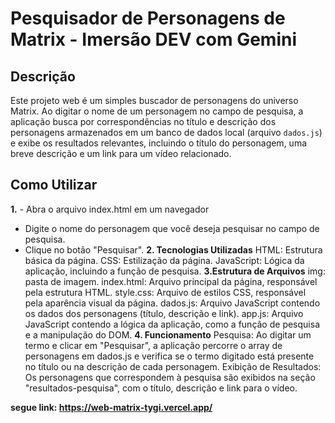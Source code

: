 # Pesquisador de Personagens de Matrix - Imersão DEV com Gemini

## Descrição
Este projeto web é um simples buscador de personagens do universo Matrix. Ao digitar o nome de um personagem no campo de pesquisa, a aplicação busca por correspondências no título e descrição dos personagens armazenados em um banco de dados local (arquivo `dados.js`) e exibe os resultados relevantes, incluindo o título do personagem, uma breve descrição e um link para um vídeo relacionado.

## Como Utilizar
**1.** - Abra o arquivo index.html em um navegador
   - Digite o nome do personagem que você deseja pesquisar no campo de pesquisa.
   - Clique no botão "Pesquisar".
**2. Tecnologias Utilizadas**
HTML: Estrutura básica da página.
CSS: Estilização da página.
JavaScript: Lógica da aplicação, incluindo a função de pesquisa.
**3.Estrutura de Arquivos**
img: pasta de imagem.
index.html: Arquivo principal da página, responsável pela estrutura HTML.
style.css: Arquivo de estilos CSS, responsável pela aparência visual da página.
dados.js: Arquivo JavaScript contendo os dados dos personagens (título, descrição e link).
app.js: Arquivo JavaScript contendo a lógica da aplicação, como a função de pesquisa e a manipulação do DOM.
**4. Funcionamento**
Pesquisa: Ao digitar um termo e clicar em "Pesquisar", a aplicação percorre o array de personagens em dados.js e verifica se o termo digitado está presente no título ou na descrição de cada personagem.
Exibição de Resultados: Os personagens que correspondem à pesquisa são exibidos na seção "resultados-pesquisa", com o título, descrição e link para o vídeo.

**segue link: https://web-matrix-tygi.vercel.app/**
